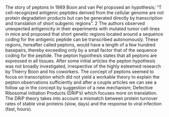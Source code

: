 
The story of peptons
In 1989 Boon and van Pel proposed an hypothesis; “T cell-recognized antigenic peptides derived from the cellular genome are not protein degradation products but can be generated directly by transcription and translation of short subgenic regions”. 2 The authors observed unexpected antigenicity in their experiments with mutated tumor cell-lines in mice and proposed that short genetic regions located around a sequence coding for the antigenic peptide can be transcribed autonomously. These regions, hereafter called peptons, would have a length of a few hundred basepairs, thereby exceeding only by a small factor that of the sequence coding for the peptide. The pepton hypothesis states that all peptons are expressed in all tissues. After some initial articles the pepton hypothesis was not broadly investigated, irrespective of the highly esteemed research by Thierry Boon and his coworkers.  The concept of peptons seemed to focus on transcription which did not yield a workable theory to explain the pepton observations sufficiently and after a couple articles we can see a follow up in the concept by suggestion of a new mechanism; Defective Ribosomal initiation Products (DRiP’s) which focuses more on translation. The DRiP theory takes into account a mismatch between protein turnover rates of stable viral proteins (slow, days) and the response to viral infection (fast, hours).
